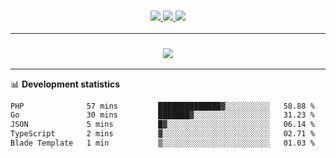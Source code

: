 <h3 align="center">
  <a href="https://github.com/hwalker928">
      <img src="https://img.shields.io/github/followers/hwalker928?label=Followers&style=for-the-badge&color=lightblue">
  </a>
  <a href="https://harryw.link/discord" alt="Discord">
      <img src="https://img.shields.io/discord/738451951758606336?label=discord&style=for-the-badge&color=lightblue"/>
  </a>
  <a href="https://harryw.link/sparked" alt="Sparked Host">
      <img src="https://img.shields.io/static/v1?label=Sponsor&message=Sparked%20Host&color=yellow&style=for-the-badge"/>
  </a>
</h3>

<hr>


<h3 align="center">
  <a href="https://github.com/hwalker928">
      <img src="https://github-profile-trophy.vercel.app/?username=hwalker928&no-bg=true&no-frame=true">
  </a>
</h3>


<hr>

📊 **Development statistics**

<!--START_SECTION:waka-->

```txt
PHP              57 mins         ██████████████▓░░░░░░░░░░   58.88 %
Go               30 mins         ███████▓░░░░░░░░░░░░░░░░░   31.23 %
JSON             5 mins          █▓░░░░░░░░░░░░░░░░░░░░░░░   06.14 %
TypeScript       2 mins          ▓░░░░░░░░░░░░░░░░░░░░░░░░   02.71 %
Blade Template   1 min           ▒░░░░░░░░░░░░░░░░░░░░░░░░   01.03 %
```

<!--END_SECTION:waka-->
